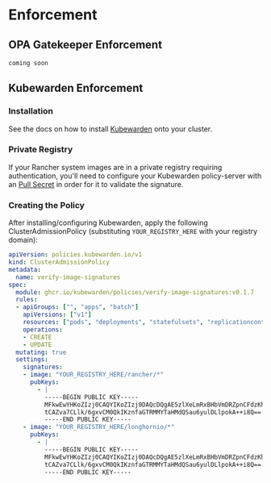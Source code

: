 # Enforcement
## OPA Gatekeeper Enforcement 
```bash
coming soon
```

## Kubewarden Enforcement 

### Installation

See the docs on how to install [Kubewarden](https://docs.kubewarden.io/quick-start#installation) onto your cluster.

### Private Registry

If your Rancher system images are in a private registry requiring authentication, you'll need to configure your Kubewarden policy-server with an [Pull Secret](https://docs.kubewarden.io/operator-manual/policy-servers/private-registry) in order for it to validate the signature.

### Creating the Policy

After installing/configuring Kubewarden, apply the following ClusterAdmissionPolicy (substituting `YOUR_REGISTRY_HERE` with your registry domain):

```yaml
apiVersion: policies.kubewarden.io/v1
kind: ClusterAdmissionPolicy
metadata:
  name: verify-image-signatures
spec:
  module: ghcr.io/kubewarden/policies/verify-image-signatures:v0.1.7
  rules:
  - apiGroups: ["", "apps", "batch"]
    apiVersions: ["v1"]
    resources: ["pods", "deployments", "statefulsets", "replicationcontrollers", "jobs", "cronjobs"]
    operations:
    - CREATE
    - UPDATE
  mutating: true
  settings:
    signatures:
    - image: "YOUR_REGISTRY_HERE/rancher/*"
      pubKeys: 
        - |
          -----BEGIN PUBLIC KEY-----
          MFkwEwYHKoZIzj0CAQYIKoZIzj0DAQcDQgAE5zlXeLmRxBHbVmDRZpnCFdzKhyKO
          tCAZva7CLlk/6gxvCM0QkIKznfaGTRMMYTaHMdQSau6yulDLlpokA++i8Q==
          -----END PUBLIC KEY-----
    - image: "YOUR_REGISTRY_HERE/longhornio/*"
      pubKeys: 
        - |
          -----BEGIN PUBLIC KEY-----
          MFkwEwYHKoZIzj0CAQYIKoZIzj0DAQcDQgAE5zlXeLmRxBHbVmDRZpnCFdzKhyKO
          tCAZva7CLlk/6gxvCM0QkIKznfaGTRMMYTaHMdQSau6yulDLlpokA++i8Q==
          -----END PUBLIC KEY-----
```